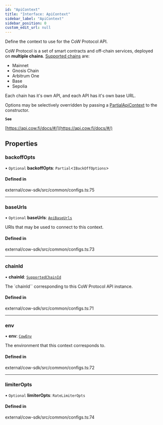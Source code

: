 ```yaml
---
id: "ApiContext"
title: "Interface: ApiContext"
sidebar_label: "ApiContext"
sidebar_position: 0
custom_edit_url: null
---
```


Define the context to use for the CoW Protocol API.

CoW Protocol is a set of smart contracts and off-chain services, deployed on **multiple chains**.
[Supported chains](../enums/SupportedChainId.md) are:
- Mainnet
- Gnosis Chain
- Arbitrum One
- Base
- Sepolia

Each chain has it's own API, and each API has it's own base URL.

Options may be selectively overridden by passing a [PartialApiContext](../modules.md#partialapicontext) to the constructor.

**`See`**

[https://api.cow.fi/docs/#/](https://api.cow.fi/docs/#/)

## Properties

### backoffOpts

• `Optional` **backoffOpts**: `Partial`<`IBackOffOptions`\>

#### Defined in

external/cow-sdk/src/common/configs.ts:75

___

### baseUrls

• `Optional` **baseUrls**: [`ApiBaseUrls`](../modules.md#apibaseurls)

URls that may be used to connect to this context.

#### Defined in

external/cow-sdk/src/common/configs.ts:73

___

### chainId

• **chainId**: [`SupportedChainId`](../enums/SupportedChainId.md)

The `chainId`` corresponding to this CoW Protocol API instance.

#### Defined in

external/cow-sdk/src/common/configs.ts:71

___

### env

• **env**: [`CowEnv`](../modules.md#cowenv)

The environment that this context corresponds to.

#### Defined in

external/cow-sdk/src/common/configs.ts:72

___

### limiterOpts

• `Optional` **limiterOpts**: `RateLimiterOpts`

#### Defined in

external/cow-sdk/src/common/configs.ts:74
